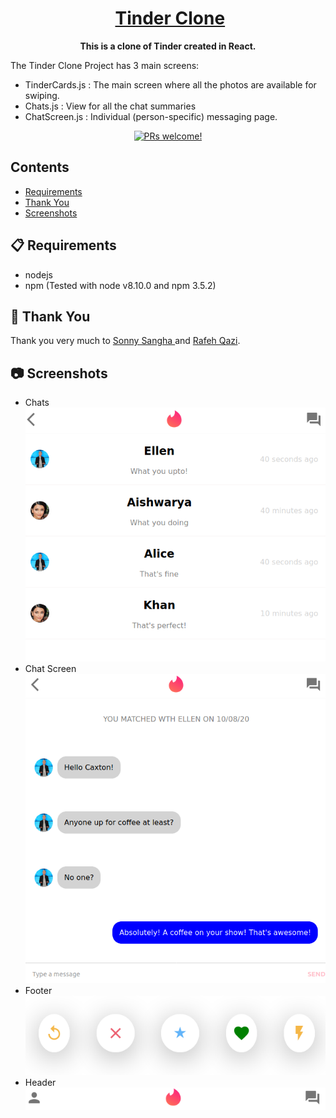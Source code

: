 <h1 align="center">
  <img style="max-width: 5px; height: auto; src="https://1000logos.net/wp-content/uploads/2018/07/tinder-logo.png">
  <a href="https://en.wikipedia.org/wiki/Tinder_(app)">
    Tinder Clone
  </a>
</h1>

<p align="center">
  <strong>This is a clone of Tinder created in React.</strong><br>
</p>

The Tinder Clone Project has 3 main screens:
- TinderCards.js : The main screen where all the photos are available for swiping.
- Chats.js : View for all the chat summaries
- ChatScreen.js : Individual (person-specific) messaging page.

<p align="center">
  <a href="https://reactnative.dev/docs/contributing">
    <img src="https://img.shields.io/badge/PRs-welcome-brightgreen.svg" alt="PRs welcome!" />
  </a>
</p>

## Contents

- [Requirements](#-requirements)
- [Thank You](#-thank-you)
- [Screenshots](#-screenshots)

## 📋 Requirements
- nodejs
- npm 
(Tested with node v8.10.0 and npm 3.5.2)

## 🙏 Thank You
 Thank you very much to <a href="https://www.youtube.com/user/ssangha32"> Sonny Sangha </a> and <a href="https://www.youtube.com/channel/UCqrILQNl5Ed9Dz6CGMyvMTQ">Rafeh Qazi</a>.

 ## 📷 Screenshots
 - Chats 
![Chats](/images/Chats.png)
 - Chat Screen
![ChatScreen](/images/ChatScreen.png)
 - Footer
![Footer](/images/Footer.png)
 - Header
![Header](/images/Header.png)